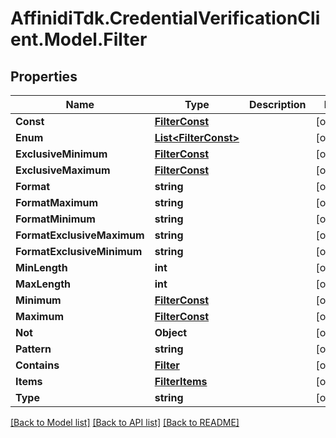 # AffinidiTdk.CredentialVerificationClient.Model.Filter

## Properties

Name | Type | Description | Notes
------------ | ------------- | ------------- | -------------
**Const** | [**FilterConst**](FilterConst.md) |  | [optional] 
**Enum** | [**List&lt;FilterConst&gt;**](FilterConst.md) |  | [optional] 
**ExclusiveMinimum** | [**FilterConst**](FilterConst.md) |  | [optional] 
**ExclusiveMaximum** | [**FilterConst**](FilterConst.md) |  | [optional] 
**Format** | **string** |  | [optional] 
**FormatMaximum** | **string** |  | [optional] 
**FormatMinimum** | **string** |  | [optional] 
**FormatExclusiveMaximum** | **string** |  | [optional] 
**FormatExclusiveMinimum** | **string** |  | [optional] 
**MinLength** | **int** |  | [optional] 
**MaxLength** | **int** |  | [optional] 
**Minimum** | [**FilterConst**](FilterConst.md) |  | [optional] 
**Maximum** | [**FilterConst**](FilterConst.md) |  | [optional] 
**Not** | **Object** |  | [optional] 
**Pattern** | **string** |  | [optional] 
**Contains** | [**Filter**](Filter.md) |  | [optional] 
**Items** | [**FilterItems**](FilterItems.md) |  | [optional] 
**Type** | **string** |  | [optional] 

[[Back to Model list]](../README.md#documentation-for-models) [[Back to API list]](../README.md#documentation-for-api-endpoints) [[Back to README]](../README.md)


